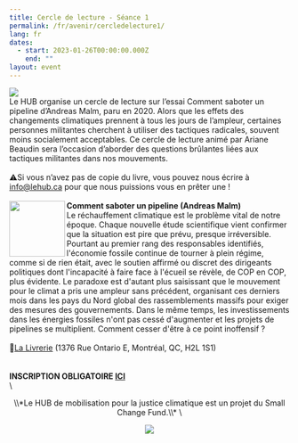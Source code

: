 ```yaml
---
title: Cercle de lecture - Séance 1
permalink: /fr/avenir/cercledelecture1/
lang: fr
dates:
  - start: 2023-01-26T00:00:00.000Z
    end: ""
layout: event
---
```

![](/media/copie_de_cercle_de_lecture_600_200_px_.png)
\
Le HUB organise un cercle de lecture sur l’essai Comment saboter un pipeline d’Andreas Malm, paru en 2020. Alors que les effets des changements climatiques prennent à tous les jours de l’ampleur, certaines personnes militantes cherchent à utiliser des tactiques radicales, souvent moins socialement acceptables. Ce cercle de lecture animé par Ariane Beaudin sera l’occasion d’aborder des questions brûlantes liées aux tactiques militantes dans nos mouvements.
\
\
⚠️Si vous n’avez pas de copie du livre, vous pouvez nous écrire à [info@lehub.ca](mailto:info@lehub.ca) pour que nous puissions vous en prêter une !
\
\
<img align="left" width="100" height="100" src="/media/commentsaboterunpeip.png">**Comment saboter un pipeline (Andreas Malm)**
\
Le réchauffement climatique est le problème vital de notre époque. Chaque nouvelle étude scientifique vient confirmer que la situation est pire que prévu, presque irréversible. Pourtant au premier rang des responsables identifiés, l'économie fossile continue de tourner à plein régime, comme si de rien était, avec le soutien affirmé ou discret des dirigeants politiques dont l'incapacité à faire face à l'écueil se révèle, de COP en COP, plus évidente. Le paradoxe est d'autant plus saisissant que le mouvement pour le climat a pris une ampleur sans précédent, organisant ces derniers mois dans les pays du Nord global des rassemblements massifs pour exiger des mesures des gouvernements. Dans le même temps, les investissements dans les énergies fossiles n'ont pas cessé d'augmenter et les projets de pipelines se multiplient. Comment cesser d'être à ce point inoffensif ?
\
\
📍[La Livrerie](https://www.lalivrerie.com/) (1376 Rue Ontario E, Montréal, QC, H2L 1S1)\
\
\
**I﻿NSCRIPTION OBLIGATOIRE [ICI](https://lepointdevente.com/billets/8lx230125001)**
\
\

<center>\\*L﻿e HUB de mobilisation pour la justice climatique est un projet du Small Change Fund.\\*
\


![](/media/sans_titre_6_.png)